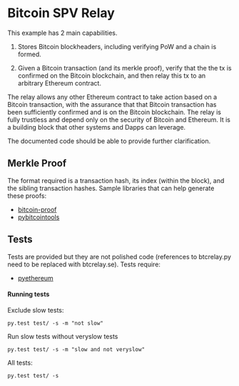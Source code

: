 Bitcoin SPV Relay
=================

This example has 2 main capabilities.

1.  Stores Bitcoin blockheaders, including verifying PoW and a chain is formed.

2.  Given a Bitcoin transaction (and its merkle proof), verify that the
the tx is confirmed on the Bitcoin blockchain, and then relay this tx to an
arbitrary Ethereum contract.

The relay allows any other Ethereum contract to take action based on a Bitcoin transaction, with the assurance that that Bitcoin transaction has been sufficiently confirmed and is on the Bitcoin blockchain. The relay is fully trustless and depend only on the security of Bitcoin and Ethereum. It is a building block that other systems and Dapps can leverage.

The documented code should be able to provide further clarification.

Merkle Proof
------------

The format required is a transaction hash, its index (within the block), and the sibling transaction hashes.  Sample libraries that can help generate these proofs:

* [bitcoin-proof](https://github.com/ethers/bitcoin-proof)
* [pybitcointools](https://github.com/vbuterin/pybitcointools/blob/f81a5fc186d16eee57f76e9519fe4c4123939701/bitcoin/blocks.py#L29)


Tests
-----

Tests are provided but they are not polished code (references to btcrelay.py need to be replaced with btcrelay.se). Tests require:

* [pyethereum](https://github.com/ethereum/pyethereum) 

#### Running tests

Exclude slow tests:
```
py.test test/ -s -m "not slow"
```

Run slow tests without veryslow tests
```
py.test test/ -s -m "slow and not veryslow"
```

All tests:
```
py.test test/ -s
```
